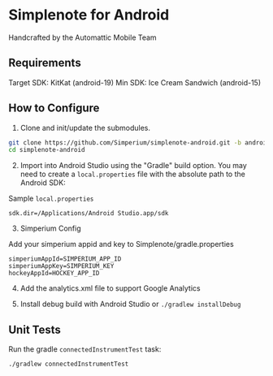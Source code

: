 # Simplenote for Android

Handcrafted by the Automattic Mobile Team

## Requirements

Target SDK: KitKat (android-19)
Min SDK: Ice Cream Sandwich (android-15)

## How to Configure

1) Clone and init/update the submodules.

```bash
git clone https://github.com/Simperium/simplenote-android.git -b android-studio
cd simplenote-android
```

2) Import into Android Studio using the "Gradle" build option. You may need to create a `local.properties` file with the absolute path to the Android SDK:

Sample `local.properties`
```
sdk.dir=/Applications/Android Studio.app/sdk
```

3) Simperium Config

Add your simperium appid and key to Simplenote/gradle.properties

```
simperiumAppId=SIMPERIUM_APP_ID
simperiumAppKey=SIMPERIUM_KEY
hockeyAppId=HOCKEY_APP_ID
```

4) Add the analytics.xml file to support Google Analytics

5) Install debug build with Android Studio or `./gradlew installDebug`

## Unit Tests

Run the gradle `connectedInstrumentTest` task:

```bash
./gradlew connectedInstrumentTest
```